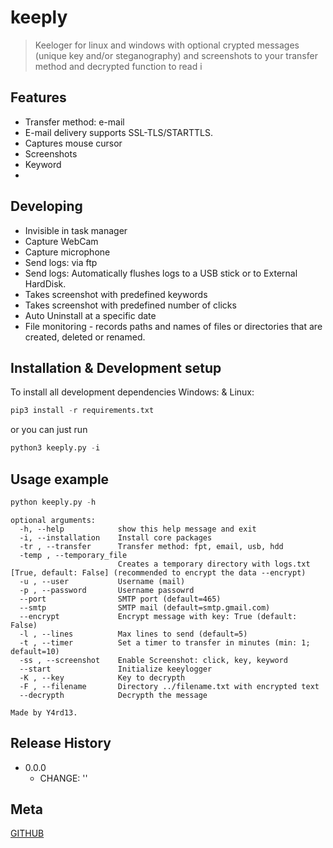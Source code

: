 # keeply
> Keeloger for linux and windows with optional crypted messages (unique key and/or steganography) and screenshots to your transfer method and decrypted function to read i

## Features
* Transfer method: e-mail
* E-mail delivery supports SSL-TLS/STARTTLS.
* Captures mouse cursor
* Screenshots
* Keyword
* 

## Developing
* Invisible in task manager
* Capture WebCam
* Capture microphone
* Send logs: via ftp
* Send logs: Automatically flushes logs to a USB stick or to External HardDisk.
* Takes screenshot with predefined keywords
* Takes screenshot with predefined number of clicks
* Auto Uninstall at a specific date
* File monitoring - records paths and names of files or directories that are created, deleted or renamed.

## Installation & Development setup
To install all development dependencies
Windows: & Linux:
```python
pip3 install -r requirements.txt
```
or you can just run
```python
python3 keeply.py -i
```

## Usage example

```python
python keeply.py -h
```
```
optional arguments:
  -h, --help            show this help message and exit
  -i, --installation    Install core packages
  -tr , --transfer      Transfer method: fpt, email, usb, hdd
  -temp , --temporary_file
                        Creates a temporary directory with logs.txt [True, default: False] (recommended to encrypt the data --encrypt)
  -u , --user           Username (mail)
  -p , --password       Username passowrd
  --port                SMTP port (default=465)
  --smtp                SMTP mail (default=smtp.gmail.com)
  --encrypt             Encrypt message with key: True (default: False)
  -l , --lines          Max lines to send (default=5)
  -t , --timer          Set a timer to transfer in minutes (min: 1; default=10)
  -ss , --screenshot    Enable Screenshot: click, key, keyword
  --start               Initialize keeylogger
  -K , --key            Key to decrypth
  -F , --filename       Directory ../filename.txt with encrypted text
  --decrypth            Decrypth the message

Made by Y4rd13.
```

## Release History

* 0.0.0
    * CHANGE: ''

## Meta

[GITHUB](https://github.com/Y4rd13/)
